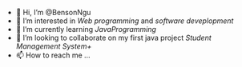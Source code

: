 - 👋 Hi, I’m @BensonNgu
- 👀 I’m interested in <em>Web programming</em> and <em>software deveplopment</em>
- 🌱 I’m currently learning <em>JavaProgramming</em>
- 💞️ I’m looking to collaborate on my first java project <em>Student Management System+</em>
- 📫 How to reach me ...

<!---
BensonNgu/BensonNgu is a ✨ special ✨ repository because its `README.md` (this file) appears on your GitHub profile.
You can click the Preview link to take a look at your changes.
--->
